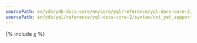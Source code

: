 ```yaml
---
sourcePath: en/ydb/ydb-docs-core/en/core/yql/reference/yql-docs-core-2/syntax/not_yet_supported.md
sourcePath: en/ydb/yql/reference/yql-docs-core-2/syntax/not_yet_supported.md
---
```


{% include [x](_includes/not_yet_supported.md) %}
